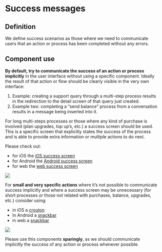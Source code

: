 # Success messages

## Definition

We define success scenarios as those where we need to communicate users that an action or process has been completed without any errors.

## Component use

**By default, try to communicate the success of an action or process implicitly** in the user interface without using a specific component. Ideally the result of that action or flow should be clearly visible in the very own interface:

1. Example: creating a support query through a multi-step process results in the redirection to the detail screen of that query just created. 
2. Example two: completing a “send balance” process from a conversation results in a message being inserted into it.

For long multi-steps processes or those where any kind of purchase is involved \(plan upgrades, top up’s, etc.\) a success screen should be used. This is a specific screen that explicitly states the success of the process and is able to provide extra information or multiple actions to do next.

Please check out:

* for iOS the [iOS success screen](../components/ios/success-screen.md)
* for Android the [Android success screen](../components/android/success-screen.md)
* for web the [web success screen](../components/web/success-screen.md)

![](../img/success-screen.jpg)

For **small and very specific actions** where it’s not possible to communicate success implicitly and where a success screen may be unnecessary \(for short processes or those not related with purchases, balance, upgrades, etc.\) consider using:

* in iOS a [crouton](../components/ios/crouton.md)
* In Android a [snackbar](../components/android/snackbar.md)
* in web a [snackbar](../components/web/snackbar.md)

![](../img/success-crouton.jpg)

Please use this components **sparingly**, as we should communicate implicitly the success of any action or process whenever possible.




